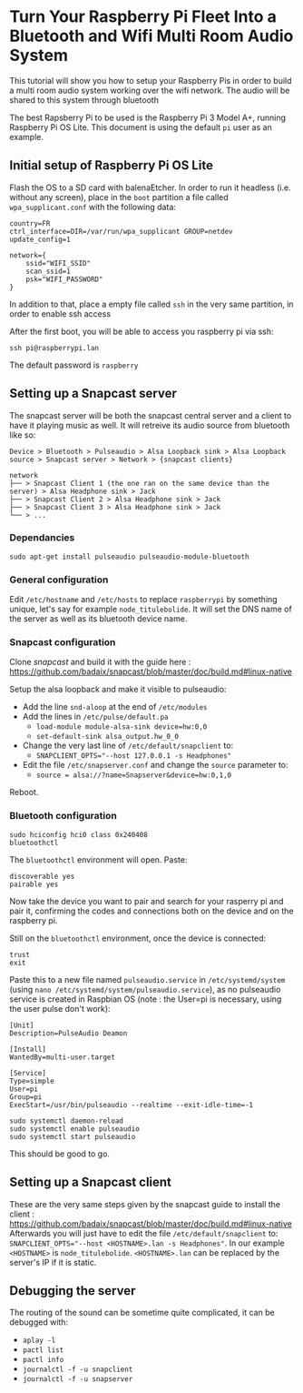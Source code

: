 # Turn Your Raspberry Pi Fleet Into a Bluetooth and Wifi Multi Room Audio System
This tutorial will show you how to setup your Raspberry Pis in order to build a multi room audio system working over the wifi network. The audio will be shared to this system through bluetooth

The best Rapsberry Pi to be used is the Raspberry Pi 3 Model A+, running Raspberry Pi OS Lite.
This document is using the default `pi` user as an example.

## Initial setup of Raspberry Pi OS Lite
Flash the OS to a SD card with balenaEtcher.
In order to run it headless (i.e. without any screen), place in the `boot` partition a file called `wpa_supplicant.conf` with the following data:
```
country=FR
ctrl_interface=DIR=/var/run/wpa_supplicant GROUP=netdev
update_config=1

network={
    ssid="WIFI_SSID"
    scan_ssid=1
    psk="WIFI_PASSWORD"
}
```
In addition to that, place a empty file called `ssh` in the very same partition, in order to enable ssh access

After the first boot, you will be able to access you raspberry pi via ssh:
```console
ssh pi@raspberrypi.lan
```
The default password is `raspberry`

## Setting up a Snapcast server
The snapcast server will be both the snapcast central server and a client to have it playing music as well. It will retreive its audio source from bluetooth like so:

```
Device > Bluetooth > Pulseaudio > Alsa Loopback sink > Alsa Loopback source > Snapcast server > Network > {snapcast clients}

network
├── > Snapcast Client 1 (the one ran on the same device than the server) > Alsa Headphone sink > Jack
├── > Snapcast Client 2 > Alsa Headphone sink > Jack
├── > Snapcast Client 3 > Alsa Headphone sink > Jack
└── > ...
```

### Dependancies
```console
sudo apt-get install pulseaudio pulseaudio-module-bluetooth
```

### General configuration
Edit `/etc/hostname` and `/etc/hosts` to replace `raspberrypi` by something unique, let's say for example `node_titulebolide`. It will set the DNS name of the server as well as its bluetooth device name.

### Snapcast configuration
Clone *snapcast* and build it with the guide here : https://github.com/badaix/snapcast/blob/master/doc/build.md#linux-native

Setup the alsa loopback and make it visible to pulseaudio:
- Add the line `snd-aloop` at the end of `/etc/modules`
- Add the lines in `/etc/pulse/default.pa`
    - `load-module module-alsa-sink device=hw:0,0`
    - `set-default-sink alsa_output.hw_0_0`
- Change the very last line of `/etc/default/snapclient` to:
    - `SNAPCLIENT_OPTS="--host 127.0.0.1 -s Headphones"`
- Edit the file `/etc/snapserver.conf` and change the `source` parameter to:
    - `source = alsa://?name=Snapserver&device=hw:0,1,0`

Reboot.

### Bluetooth configuration
```console
sudo hciconfig hci0 class 0x240408
bluetoothctl
```

The `bluetoothctl` environment will open. Paste:
```console
discoverable yes
pairable yes
```
Now take the device you want to pair and search for your rasperry pi and pair it, confirming the codes and connections both on the device and on the raspberry pi.

Still on the `bluetoothctl` environment, once the device is connected:
```console
trust
exit
```

Paste this to a new file named `pulseaudio.service` in `/etc/systemd/system` (using `nano /etc/systemd/system/pulseaudio.service`), as no pulseaudio service is created in Raspbian OS (note : the User=pi is necessary, using the user pulse don't work):
```systemd
[Unit]
Description=PulseAudio Deamon

[Install]
WantedBy=multi-user.target

[Service]
Type=simple
User=pi
Group=pi
ExecStart=/usr/bin/pulseaudio --realtime --exit-idle-time=-1
```

```console
sudo systemctl daemon-reload
sudo systemctl enable pulseaudio
sudo systemctl start pulseaudio
```

This should be good to go.

## Setting up a Snapcast client
These are the very same steps given by the snapcast guide to install the client : https://github.com/badaix/snapcast/blob/master/doc/build.md#linux-native
Afterwards you will just have to edit the file `/etc/default/snapclient` to:
`SNAPCLIENT_OPTS="--host <HOSTNAME>.lan -s Headphones"`. In our example `<HOSTNAME>` is `node_titulebolide`. `<HOSTNAME>.lan` can be replaced by the server's IP if it is static.

## Debugging the server
The routing of the sound can be sometime quite complicated, it can be debugged with:
- `aplay -l`
- `pactl list`
- `pactl info`
- `journalctl -f -u snapclient`
- `journalctl -f -u snapserver`
